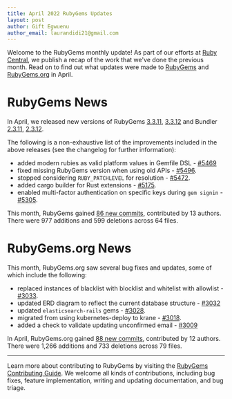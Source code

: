 ```yaml
---
title: April 2022 RubyGems Updates
layout: post
author: Gift Egwuenu
author_email: laurandidi21@gmail.com
---
```


Welcome to the RubyGems monthly update! As part of our efforts at [Ruby Central](http://rubytogether.org/), we publish a recap of the work that we've done the previous month. Read on to find out what updates were made to [RubyGems](https://github.com/rubygems/rubygems) and [RubyGems.org](https://github.com/rubygems/rubygems.org) in April.


# RubyGems News

In April, we released new versions of RubyGems [3.3.11](https://github.com/rubygems/rubygems/blob/master/CHANGELOG.md#3311--2022-04-07), [3.3.12](https://github.com/rubygems/rubygems/blob/master/CHANGELOG.md#3312--2022-04-20) and Bundler [2.3.11](https://github.com/rubygems/rubygems/blob/master/bundler/CHANGELOG.md#2311-april-7-2022), [2.3.12](https://github.com/rubygems/rubygems/blob/master/bundler/CHANGELOG.md#2312-april-20-2022).

The following is a non-exhaustive list of the improvements included in the above releases (see the changelog for further information):

- added modern rubies as valid platform values in Gemfile DSL - [#5469](https://github.com/rubygems/rubygems/pull/5469)
- fixed missing RubyGems version when using old APIs - [#5496](https://github.com/rubygems/rubygems/pull/5496).
- stopped considering `RUBY_PATCHLEVEL` for resolution - [#5472](https://github.com/rubygems/rubygems/pull/5472).
- added cargo builder for Rust extensions - [#5175](https://github.com/rubygems/rubygems/pull/5175).
- enabled multi-factor authentication on specific keys during `gem signin` - [#5305](https://github.com/rubygems/rubygems/pull/5305).

This month, RubyGems gained [86 new commits](
https://github.com/rubygems/rubygems.org/compare/master@%7B2022-04-01%7D...master@%7B2022-04-30%7D), contributed by 13 authors. There were 977 additions and 599 deletions across 64 files.


# RubyGems.org News

This month, RubyGems.org saw several bug fixes and updates, some of which include the following:

- replaced instances of blacklist with blocklist and whitelist with allowlist - [#3033](https://github.com/rubygems/rubygems.org/pull/3033).
- updated ERD diagram to reflect the current database structure - [#3032](https://github.com/rubygems/rubygems.org/pull/3032)
- updated  `elasticsearch-rails` gems - [#3028](https://github.com/rubygems/rubygems.org/pull/3028). 
- migrated from using kubernetes-deploy to krane - [#3018](https://github.com/rubygems/rubygems.org/pull/3018).
- added a check to validate updating unconfirmed email - [#3009](https://github.com/rubygems/rubygems.org/pull/3009)

In April, RubyGems.org gained [88 new commits](
https://github.com/rubygems/rubygems.org/compare/master@%7B2022-04-01%7D...master@%7B2022-04-31%7D), contributed by 12 authors. There were 1,266 additions and 733 deletions across 79 files.

---
Learn more about contributing to RubyGems by visiting the [RubyGems Contributing Guide](https://github.com/rubygems/rubygems/blob/master/CONTRIBUTING.md#how-to-contribute). We welcome all kinds of contributions, including bug fixes, feature implementation, writing and updating documentation, and bug triage.


